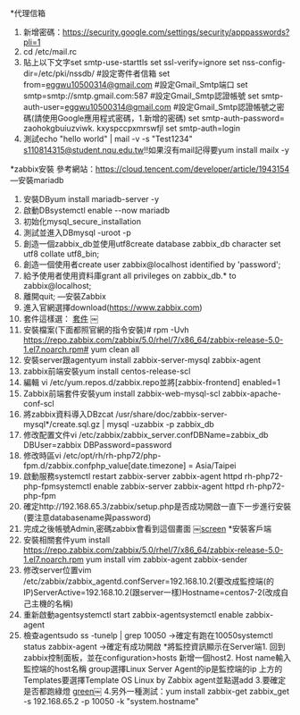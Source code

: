 
*代理信箱
1. 新增密碼：https://security.google.com/settings/security/apppasswords?pli=1
2. cd /etc/mail.rc
3. 貼上以下文字set smtp-use-starttls
	set ssl-verify=ignore
	set nss-config-dir=/etc/pki/nssdb/
	#設定寄件者信箱
	set from=eggwu10500314@gmail.com
	#設定Gmail_Smtp端口
	set smtp=smtp://smtp.gmail.com:587
	#設定Gmail_Smtp認證帳號
	set smtp-auth-user=eggwu10500314@gmail.com
	#設定Gmail_Smtp認證帳號之密碼(請使用Google應用程式密碼，1.新增的密碼)
	set smtp-auth-password= zaohokgbuiuzviwk.  kxyspccpxmrswfjl
	set smtp-auth=login
4. 測試echo "hello world" | mail -v -s "Test1234" s110814315@student.nqu.edu.tw!!如果沒有mail記得要yum install mailx -y

*zabbix安裝
參考網站：https://cloud.tencent.com/developer/article/1943154
—安裝mariadb
1. 安裝DByum install mariadb-server -y
2. 啟動DBsystemctl enable --now mariadb
3. 初始化mysql_secure_installation
4. 測試並進入DBmysql -uroot -p
5. 創造一個zabbix_db並使用utf8create database zabbix_db character set utf8 collate utf8_bin;
6. 創造一個使用者create user zabbix@localhost identified by 'password';
7. 給予使用者使用資料庫grant all privileges on zabbix_db.* to zabbix@localhost;
8. 離開quit;
—安裝Zabbix
1. 進入官網選擇download(https://www.zabbix.com)
2. 套件這樣選：
[套件](./linux3/select.png)
￼
3. 安裝檔案(下面都照官網的指令安裝)# rpm -Uvh https://repo.zabbix.com/zabbix/5.0/rhel/7/x86_64/zabbix-release-5.0-1.el7.noarch.rpm# yum clean all
4. 安裝server跟agentyum install zabbix-server-mysql zabbix-agent
5. zabbix前端安裝yum install centos-release-scl
6. 編輯 vi /etc/yum.repos.d/zabbix.repo並將[zabbix-frontend] enabled=1
7. Zabbix前端套件安裝yum install zabbix-web-mysql-scl zabbix-apache-conf-scl
8. 將zabbix資料導入DBzcat /usr/share/doc/zabbix-server-mysql*/create.sql.gz | mysql -uzabbix -p zabbix_db
9. 修改配置文件vi /etc/zabbix/zabbix_server.confDBName=zabbix_db
	DBUser=zabbix
	DBPassword=password
10. 修改時區vi /etc/opt/rh/rh-php72/php-fpm.d/zabbix.confphp_value[date.timezone] = Asia/Taipei
11. 啟動服務systemctl restart zabbix-server zabbix-agent httpd rh-php72-php-fpmsystemctl enable zabbix-server zabbix-agent httpd rh-php72-php-fpm
12. 確定http://192.168.65.3/zabbix/setup.php是否成功開啟一直下一步進行安裝(要注意databasename與password)
13. 完成之後帳號Admin,密碼zabbix會看到這個畫面
￼[screen](./screen.png)
*安裝客戶端
1. 安裝相關套件yum install https://repo.zabbix.com/zabbix/5.0/rhel/7/x86_64/zabbix-release-5.0-1.el7.noarch.rpm
	yum install vim zabbix-agent zabbix-sender
2. 修改server位置vim /etc/zabbix/zabbix_agentd.confServer=192.168.10.2(要改成監控端(的IP)ServerActive=192.168.10.2(跟server一樣)Hostname=centos7-2(改成自己主機的名稱)
3. 重新啟動agentsystemctl start zabbix-agentsystemctl enable zabbix-agent
4. 檢查agentsudo ss -tunelp | grep 10050 ->確定有跑在10050systemctl status zabbix-agent ->確定有成功開啟
*將監控資訊顯示在Server端1. 回到zabbix控制面板，並在configuration>hosts 新增一個host2. Host name輸入監控端的host名稱	group選擇Linux Server	Agent的ip是監控端的ip	上方的Templates要選擇Template OS Linux by Zabbix agent並點選add
3.要確定是否都跑綠燈
[green](./green.png)￼
4.另外一種測試：yum install zabbix-get
	zabbix_get -s 192.168.65.2 -p 10050 -k "system.hostname"


